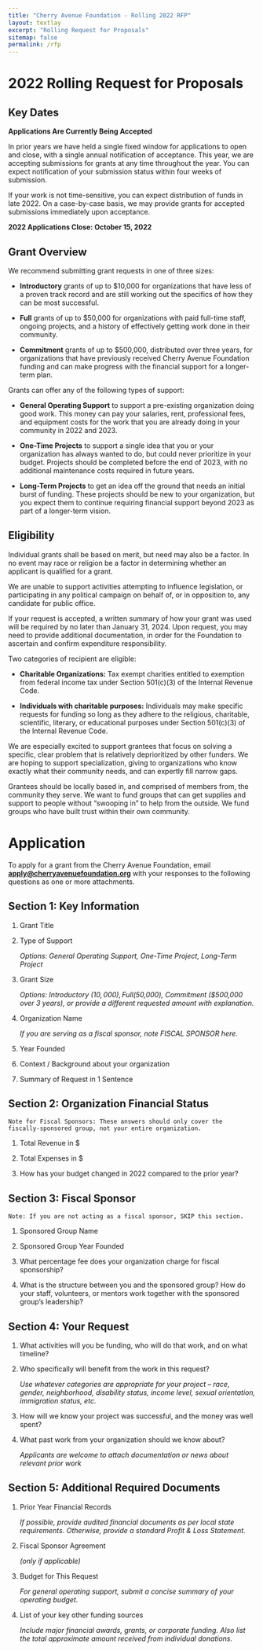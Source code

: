 ```yaml
---
title: "Cherry Avenue Foundation - Rolling 2022 RFP"
layout: textlay
excerpt: "Rolling Request for Proposals"
sitemap: false
permalink: /rfp
---
```


# 2022 Rolling Request for Proposals

## Key Dates

**Applications Are Currently Being Accepted**

In prior years we have held a single fixed window for applications to open and close, with a single annual notification of acceptance. This year, we are accepting submissions for grants at any time throughout the year. You can expect notification of your submission status within four weeks of submission.

If your work is not time-sensitive, you can expect distribution of funds in late 2022. On a case-by-case basis, we may provide grants for accepted submissions immediately upon acceptance.

**2022 Applications Close: October 15, 2022**

## Grant Overview

We recommend submitting grant requests in one of three sizes:

* **Introductory** grants of up to $10,000 for organizations that have less of a proven track record and are still working out the specifics of how they can be most successful.

* **Full** grants of up to $50,000 for organizations with paid full-time staff, ongoing projects, and a history of effectively getting work done in their community.

* **Commitment** grants of up to $500,000, distributed over three years, for organizations that have previously received Cherry Avenue Foundation funding and can make progress with the financial support for a longer-term plan.

Grants can offer any of the following types of support:

* **General Operating Support** to support a pre-existing organization doing good work. This money can pay your salaries, rent, professional fees, and equipment costs for the work that you are already doing in your community in 2022 and 2023.

* **One-Time Projects** to support a single idea that you or your organization has always wanted to do, but could never prioritize in your budget. Projects should be completed before the end of 2023, with no additional maintenance costs required in future years.

* **Long-Term Projects** to get an idea off the ground that needs an initial burst of funding. These projects should be new to your organization, but you expect them to continue requiring financial support beyond 2023 as part of a longer-term vision.

## Eligibility

Individual grants shall be based on merit, but need may also be a factor. In no event may race or religion be a factor in determining whether an applicant is qualified for a grant. 

We are unable to support activities attempting to influence legislation, or participating in any political campaign on behalf of, or in opposition to, any candidate for public office.

If your request is accepted, a written summary of how your grant was used will be required by no later than January 31, 2024. Upon request, you may need to provide additional documentation, in order for the Foundation to ascertain and confirm expenditure responsibility.

Two categories of recipient are eligible:

* **Charitable Organizations:** Tax exempt charities entitled to exemption from federal income tax under Section 501(c)(3) of the Internal Revenue Code.

* **Individuals with charitable purposes:** Individuals may make specific requests for funding so long as they adhere to the religious, charitable, scientific, literary, or educational purposes under Section 501(c)(3) of the Internal Revenue Code.

We are especially excited to support grantees that focus on solving a specific, clear problem that is relatively deprioritized by other funders. We are hoping to support specialization, giving to organizations who know exactly what their community needs, and can expertly fill narrow gaps.

Grantees should be locally based in, and comprised of members from, the community they serve. We want to fund groups that can get supplies and support to people without “swooping in” to help from the outside. We fund groups who have built trust within their own community.

# Application

To apply for a grant from the Cherry Avenue Foundation, email **apply@cherryavenuefoundation.org** with your responses to the following questions as one or more attachments.

## Section 1: Key Information

1. Grant Title

2. Type of Support

    _Options: General Operating Support, One-Time Project, Long-Term Project_

3. Grant Size

    _Options: Introductory ($10,000), Full ($50,000), Commitment ($500,000 over 3 years), or provide a different requested amount with explanation._

4. Organization Name

    _If you are serving as a fiscal sponsor, note FISCAL SPONSOR here._

5. Year Founded

6. Context / Background about your organization

7. Summary of Request in 1 Sentence

## Section 2: Organization Financial Status

    Note for Fiscal Sponsors: These answers should only cover the fiscally-sponsored group, not your entire organization.

1. Total Revenue in $

2. Total Expenses in $

3. How has your budget changed in 2022 compared to the prior year?

## Section 3: Fiscal Sponsor

    Note: If you are not acting as a fiscal sponsor, SKIP this section.

1. Sponsored Group Name

2. Sponsored Group Year Founded

3. What percentage fee does your organization charge for fiscal sponsorship?

4. What is the structure between you and the sponsored group? How do your staff, volunteers, or mentors work together with the sponsored group’s leadership?

## Section 4: Your Request

1. What activities will you be funding, who will do that work, and on what timeline?

2. Who specifically will benefit from the work in this request?

    _Use whatever categories are appropriate for your project – race, gender, neighborhood, disability status, income level, sexual orientation, immigration status, etc._

3. How will we know your project was successful, and the money was well spent?

4. What past work from your organization should we know about?

    _Applicants are welcome to attach documentation or news about relevant prior work_

## Section 5: Additional Required Documents

1. Prior Year Financial Records

    _If possible, provide audited financial documents as per local state requirements. Otherwise, provide a standard Profit & Loss Statement._

2. Fiscal Sponsor Agreement 

    _(only if applicable)_

3. Budget for This Request

    _For general operating support, submit a concise summary of your operating budget._

4. List of your key other funding sources

    _Include major financial awards, grants, or corporate funding. Also list the total approximate amount received from individual donations._
